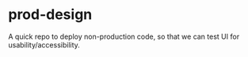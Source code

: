 # prod-design
A quick repo to deploy non-production code, so that we can test UI for usability/accessibility. 
